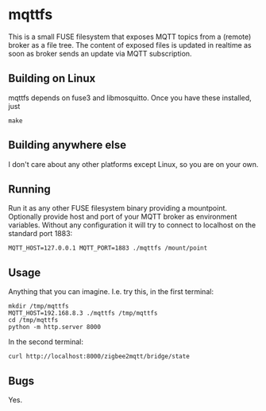 # mqttfs

This is a small FUSE filesystem that exposes MQTT topics from a (remote) broker
as a file tree. The content of exposed files is updated in realtime as soon as
broker sends an update via MQTT subscription.

## Building on Linux

mqttfs depends on fuse3 and libmosquitto. Once you have these installed, just
```
make
```

## Building anywhere else

I don't care about any other platforms except Linux, so you are on your own.

## Running

Run it as any other FUSE filesystem binary providing a mountpoint. Optionally
provide host and port of your MQTT broker as environment variables. Without any
configuration it will try to connect to localhost on the standard port 1883:
```
MQTT_HOST=127.0.0.1 MQTT_PORT=1883 ./mqttfs /mount/point
```

## Usage

Anything that you can imagine. I.e. try this, in the first terminal:
```
mkdir /tmp/mqttfs
MQTT_HOST=192.168.8.3 ./mqttfs /tmp/mqttfs
cd /tmp/mqttfs
python -m http.server 8000
```

In the second terminal:
```
curl http://localhost:8000/zigbee2mqtt/bridge/state
```

## Bugs

Yes.
